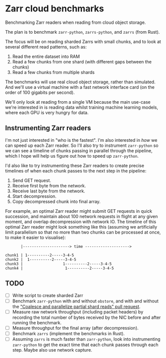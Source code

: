 # Zarr cloud benchmarks
Benchmarking Zarr readers when reading from cloud object storage.

The plan is to benchmark `zarr-python`, `zarrs-python`, and `zarrs` (from Rust).

The focus will be on reading sharded Zarrs with small chunks, and to look at several different read patterns, such as:
1. Read the entire dataset into RAM
2. Read a few chunks from one shard (with different gaps between the chunks)
3. Read a few chunks from multiple shards

The benchmarks will use real cloud object storage, rather than simulated. And we'll use a virtual machine with a fast network interface card (on the order of 100 gigabits per second).

We'll only look at reading from a single VM because the main use-case we're interested in is reading data whilst training machine learning models, where each GPU is very hungry for data.

## Instrumenting Zarr readers

I'm not just interested in "who is the fastest". I'm also interested in _how_ we can speed up each Zarr reader. So I'll also try to instrument `zarr-python` so we can see a timeline of chunks passing in parallel through the pipeline, which I hope will help us figure out how to speed up `zarr-python`.

I'd also like to try instrumenting these Zarr readers to create precise timelines of when each chunk passes to the next step in the pipeline:

1. Send GET request.
2. Receive first byte from the network.
3. Receive last byte from the network.
4. Start decompression.
5. Copy decompressed chunk into final array.

For example, an optimal Zarr reader might submit GET requests in quick succession, and maintain about 100 network requests in flight at any given moment, and overlap decompression with network IO. The timeline of this optimal Zarr reader might look something like this (assuming we artificially limit parallelism so that no more than two chunks can be processed at once, to make it easier to visualise):

```
       |---------------------> time -------------------->
       
chunk1 | 1----------2-----3-4-5
chunk2 |  1----------2-----3-4-5
chunk3 |                  1----------2-----3-4-5
chunk4 |                   1----------2-----3-4-5
```



## TODO

- [ ] Write script to create sharded Zarr
- [ ] Benchmark `zarr-python` with and without `obstore`, and with and without the ["Coalesce and parallelize partial shard reads" pull request](https://github.com/zarr-developers/zarr-python/pull/3004).
- [ ] Measure raw network throughput (including packet headers) by recording the total number of bytes received by the NIC before and after running the benchmark.
- [ ] Measure throughput for the final array (after decompression).
- [ ] Benchmark `zarrs` (implement the benchmarks in Rust).
- [ ] Assuming `zarrs` is much faster than `zarr-python`, look into instrumenting `zarr-python` to get the exact time that each chunk passes through each step. Maybe also use network capture.
